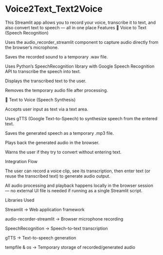 # Voice2Text_Text2Voice
This Streamlit app allows you to record your voice, transcribe it to text, and also convert text to speech — all in one place
Features
🎤 Voice to Text (Speech Recognition)

Uses the audio_recorder_streamlit component to capture audio directly from the browser’s microphone.

Saves the recorded sound to a temporary .wav file.

Uses Python’s SpeechRecognition library with Google Speech Recognition API to transcribe the speech into text.

Displays the transcribed text to the user.

Removes the temporary audio file after processing.

💬 Text to Voice (Speech Synthesis)

Accepts user input as text via a text area.

Uses gTTS (Google Text-to-Speech) to synthesize speech from the entered text.

Saves the generated speech as a temporary .mp3 file.

Plays back the generated audio in the browser.

Warns the user if they try to convert without entering text.

Integration Flow

The user can record a voice clip, see its transcription, then enter text (or reuse the transcribed text) to generate audio output.

All audio processing and playback happens locally in the browser session — no external UI file is needed if running as a single Streamlit script.

Libraries Used

Streamlit → Web application framework

audio-recorder-streamlit → Browser microphone recording

SpeechRecognition → Speech-to-text transcription

gTTS → Text-to-speech generation

tempfile & os → Temporary storage of recorded/generated audio

